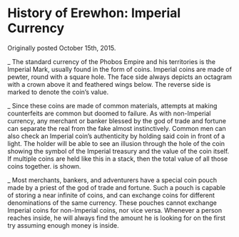 # History of Erewhon: Imperial Currency

Originally posted October 15th, 2015.

_ The standard currency of the Phobos Empire and his territories is the Imperial Mark, usually found in the form of coins. Imperial coins are made of pewter, round with a square hole. The face side always depicts an octagram with a crown above it and feathered wings below. The reverse side is marked to denote the coin’s value.

_ Since these coins are made of common materials, attempts at making counterfeits are common but doomed to failure. As with non-Imperial currency, any merchant or banker blessed by the god of trade and fortune can separate the real from the fake almost instinctively. Common men can also check an Imperial coin’s authenticity by holding said coin in front of a light. The holder will be able to see an illusion through the hole of the coin showing the symbol of the Imperial treasury and the value of the coin itself. If multiple coins are held like this in a stack, then the total value of all those coins together. is shown.

_ Most merchants, bankers, and adventurers have a special coin pouch made by a priest of the god of trade and fortune. Such a pouch is capable of storing a near infinite of coins, and can exchange coins for different denominations of the same currency. These pouches cannot exchange Imperial coins for non-Imperial coins, nor vice versa. Whenever a person reaches inside, he will always find the amount he is looking for on the first try assuming enough money is inside.